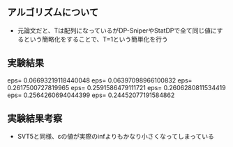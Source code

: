 ## アルゴリズムについて
- 元論文だと、Tは配列になっているがDP-SniperやStatDPで全て同じ値にするという簡略化をすることで、T=1という簡単化を行う

## 実験結果
eps= 0.06693219118440048
eps= 0.06397098966100832
eps= 0.2617500727819965
eps= 0.2591586479111721
eps= 0.2606280811534419
eps= 0.2564260694044399
eps= 0.24452077191584862

## 実験結果考察
- SVT5と同様、εの値が実際のinfよりもかなり小さくなってしまっている
